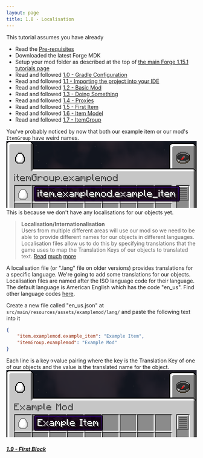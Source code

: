 ```yaml
---
layout: page
title: 1.8 - Localisation
---
```

This tutorial assumes you have already
- Read the [Pre-requisites](/tutorials/Pre-requisites)
- Downloaded the latest Forge MDK
- Setup your mod folder as described at the top of [the main Forge 1.15.1 tutorials page](/tutorials/1.15.1/forge/)
- Read and followed [1.0 - Gradle Configuration](../1.0-gradle-configuration/)
- Read and followed [1.1 - Importing the project into your IDE](../1.1-importing-project/)
- Read and followed [1.2 - Basic Mod](../1.2-basic-mod/)
- Read and followed [1.3 - Doing Something](../1.3-doing-something/)
- Read and followed [1.4 - Proxies](../1.4-proxies/)
- Read and followed [1.5 - First Item](../1.5-first-item/)
- Read and followed [1.6 - Item Model](../1.6-item-model/)
- Read and followed [1.7 - ItemGroup](../1.7-itemgroup/)

You've probably noticed by now that both our example item or our mod's `ItemGroup` have weird names.
![unlocalised](./unlocalised.png "unlocalised")
This is because we don't have any localisations for our objects yet.
> **Localisation/Internationalisation**  
> Users from multiple different areas will use our mod so we need to be able to provide different names for our objects in different languages. Localisation files allow us to do this by specifying translations that the game uses to map the Translation Keys of our objects to translated text. 
> [Read](https://en.wikipedia.org/wiki/Internationalization_and_localization) [much](https://en.wikipedia.org/wiki/Language_localisation) [more](https://en.wikipedia.org/wiki/Video_game_localization)

A localisation file (or ".lang" file on older versions) provides translations for a specific language. We're going to add some translations for our objects. Localisation files are named after the ISO language code for their language. The default language is American English which has the code "en_us". Find other language codes [here](https://www.andiamo.co.uk/resources/iso-language-codes/).  

Create a new file called "en_us.json" at `src/main/resources/assets/examplemod/lang/` and paste the following text into it
```json
{
	"item.examplemod.example_item": "Example Item",
	"itemGroup.examplemod": "Example Mod"
}

```
Each line is a key->value pairing where the key is the Translation Key of one of our objects and the value is the translated name for the object.
![localised](./localised.png "localised")


##### [1.9 - First Block](../1.9-first-block)
